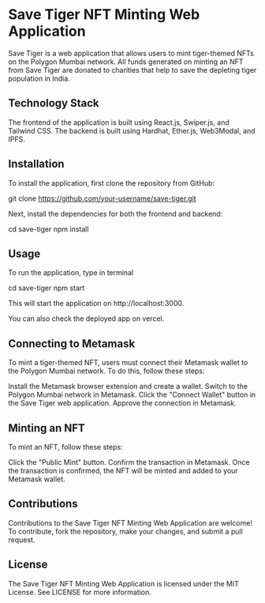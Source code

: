 # Save Tiger NFT Minting Web Application
Save Tiger is a web application that allows users to mint tiger-themed NFTs on the Polygon Mumbai network. All funds generated on minting an NFT from Save Tiger are donated to charities that help to save the depleting tiger population in India.

## Technology Stack
The frontend of the application is built using React.js, Swiper.js, and Tailwind CSS. The backend is built using Hardhat, Ether.js, Web3Modal, and IPFS.

## Installation
To install the application, first clone the repository from GitHub:

git clone https://github.com/your-username/save-tiger.git

Next, install the dependencies for both the frontend and backend:

cd save-tiger
npm install

## Usage
To run the application, type in terminal

cd save-tiger
npm start

This will start the application on http://localhost:3000.

You can also check the deployed app on vercel.

## Connecting to Metamask
To mint a tiger-themed NFT, users must connect their Metamask wallet to the Polygon Mumbai network. To do this, follow these steps:

Install the Metamask browser extension and create a wallet.
Switch to the Polygon Mumbai network in Metamask.
Click the "Connect Wallet" button in the Save Tiger web application.
Approve the connection in Metamask. 

## Minting an NFT
To mint an NFT, follow these steps:

Click the "Public Mint" button.
Confirm the transaction in Metamask.
Once the transaction is confirmed, the NFT will be minted and added to your Metamask wallet.

## Contributions
Contributions to the Save Tiger NFT Minting Web Application are welcome! To contribute, fork the repository, make your changes, and submit a pull request.

## License
The Save Tiger NFT Minting Web Application is licensed under the MIT License. See LICENSE for more information.
